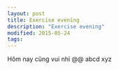 ```yaml
---
layout: post
title: Exercise evening
description: "Exercise evening"
modified: 2015-05-24
tags:
---
```


Hôm nay cũng vui nhỉ @@
abcd xyz

<meta property="og:title" content="Phạt hành chính công ty Tân Hiệp Phát 25 triệu đồng - Tuổi Trẻ Online">

<br>

<meta content="Phạt hành chính công ty Tân Hiệp Phát 25 triệu đồng - Tuổi Trẻ Online">
